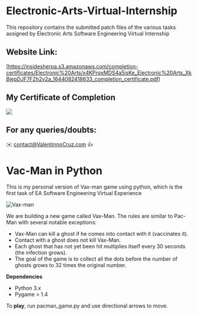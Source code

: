 # Electronic-Arts-Virtual-Internship

This repository contains the submitted patch files of the various tasks assigned by Electronic Arts Software Engineering Virtual Internship

## Website Link:

[https://insidesherpa.s3.amazonaws.com/completion-certificates/Electronic%20Arts/x4KPrqxMDS4a5isKe_Electronic%20Arts_XkBjepDJF7FZh2v2a_1644082418633_completion_certificate.pdf)

## My Certificate of Completion 

![](https://github.com/ValentinnoCruz/Vac-Man-EA/blob/eb44227359d30ce29eba48d0f231087ae62b308e/EA%20Software%20Engineer%20Certificate.png)

## For any queries/doubts:

:envelope: contact@ValentinnoCruz.com :thumbsup:

# Vac-Man in Python
This is my personal version of Vax-man game using python, which is the first task of EA Software Engineering Virtual Experience

![Vax-man](https://user-images.githubusercontent.com/47311671/148130533-324ccdcd-f9a9-410e-8e35-26abe32c14eb.gif)

We are building a new game called Vax-Man. The rules are similar to Pac-Man with several notable exceptions:<br>
<ul>
  <li>Vax-Man can kill a ghost if he comes into contact with it (vaccinates it). </li>
  <li>Contact with a ghost does not kill Vax-Man.</li>
  <li>Each ghost that has not yet been hit multiplies itself every 30 seconds (the infection grows).</li>
  <li>The goal of the game is to collect all the dots before the number of ghosts grows to 32 times the original number.</li>
</ul>

<b>Dependencies</b>
<ul>
  <li>Python 3.x</li>
  <li>Pygame > 1.4</li>
</ul>
To <b>play</b>, run pacman_game.py and use directional arrows to move.
<br>

